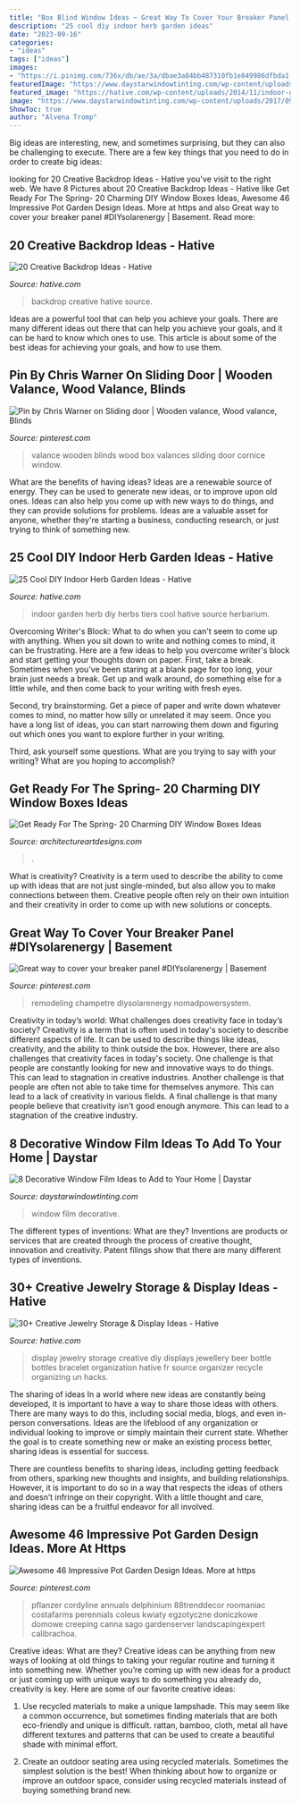 ```yaml
---
title: "Box Blind Window Ideas ~ Great Way To Cover Your Breaker Panel #diysolarenergy"
description: "25 cool diy indoor herb garden ideas"
date: "2023-09-16"
categories:
- "ideas"
tags: ["ideas"]
images:
- "https://i.pinimg.com/736x/db/ae/3a/dbae3a84bb487310fb1e849986dfbda1.jpg"
featuredImage: "https://www.daystarwindowtinting.com/wp-content/uploads/2017/09/8-decorative-window-film.jpg"
featured_image: "https://hative.com/wp-content/uploads/2014/11/indoor-garden/25-tiers-of-herbs.jpg"
image: "https://www.daystarwindowtinting.com/wp-content/uploads/2017/09/8-decorative-window-film.jpg"
ShowToc: true
author: "Alvena Tromp"
---
```



Big ideas are interesting, new, and sometimes surprising, but they can also be challenging to execute. There are a few key things that you need to do in order to create big ideas:

	

		
looking for 20 Creative Backdrop Ideas - Hative you've visit to the right web. We have 8 Pictures about 20 Creative Backdrop Ideas - Hative like Get Ready For The Spring- 20 Charming DIY Window Boxes Ideas, Awesome 46 Impressive Pot Garden Design Ideas. More at https and also Great way to cover your breaker panel #DIYsolarenergy | Basement. Read more:
		
    
## 20 Creative Backdrop Ideas - Hative

<img loading=lazy src="https://hative.com/wp-content/uploads/2014/12/backdrop-ideas/15-creative-backdrop-ideas.jpg" onerror="this.onerror=null;this.src='https://tse4.mm.bing.net/th?id=OIP.jwmRt-z7T6XjPxgeV9cKIgHaLH&amp;pid=15.1';" alt="20 Creative Backdrop Ideas - Hative">

_Source: hative.com_

>backdrop creative hative source. 

	

Ideas are a powerful tool that can help you achieve your goals. There are many different ideas out there that can help you achieve your goals, and it can be hard to know which ones to use. This article is about some of the best ideas for achieving your goals, and how to use them.

    
## Pin By Chris Warner On Sliding Door | Wooden Valance, Wood Valance, Blinds

<img loading=lazy src="https://i.pinimg.com/736x/2b/21/8e/2b218e5bd19957afb0cadecf7685e9fa.jpg" onerror="this.onerror=null;this.src='https://tse2.mm.bing.net/th?id=OIP.UfmXRbc6HmKHmAUggh9crQHaEx&amp;pid=15.1';" alt="Pin by Chris Warner on Sliding door | Wooden valance, Wood valance, Blinds">

_Source: pinterest.com_

>valance wooden blinds wood box valances sliding door cornice window. 

	

What are the benefits of having ideas?
Ideas are a renewable source of energy. They can be used to generate new ideas, or to improve upon old ones. Ideas can also help you come up with new ways to do things, and they can provide solutions for problems. Ideas are a valuable asset for anyone, whether they're starting a business, conducting research, or just trying to think of something new.

    
## 25 Cool DIY Indoor Herb Garden Ideas - Hative

<img loading=lazy src="https://hative.com/wp-content/uploads/2014/11/indoor-garden/25-tiers-of-herbs.jpg" onerror="this.onerror=null;this.src='https://tse2.mm.bing.net/th?id=OIP.4RnxXOb-65zizvkcVai5qAHaK_&amp;pid=15.1';" alt="25 Cool DIY Indoor Herb Garden Ideas - Hative">

_Source: hative.com_

>indoor garden herb diy herbs tiers cool hative source herbarium. 

	

Overcoming Writer's Block: What to do when you can't seem to come up with anything.
When you sit down to write and nothing comes to mind, it can be frustrating. Here are a few ideas to help you overcome writer's block and start getting your thoughts down on paper.
First, take a break. Sometimes when you've been staring at a blank page for too long, your brain just needs a break. Get up and walk around, do something else for a little while, and then come back to your writing with fresh eyes.

Second, try brainstorming. Get a piece of paper and write down whatever comes to mind, no matter how silly or unrelated it may seem. Once you have a long list of ideas, you can start narrowing them down and figuring out which ones you want to explore further in your writing.

Third, ask yourself some questions. What are you trying to say with your writing? What are you hoping to accomplish?

    
## Get Ready For The Spring- 20 Charming DIY Window Boxes Ideas

<img loading=lazy src="https://www.architectureartdesigns.com/wp-content/uploads/2014/02/1611.jpg" onerror="this.onerror=null;this.src='https://tse4.mm.bing.net/th?id=OIP.g7CfDYvblFh0MHWhbYiFfgHaE7&amp;pid=15.1';" alt="Get Ready For The Spring- 20 Charming DIY Window Boxes Ideas">

_Source: architectureartdesigns.com_

>. 

	

What is creativity?
Creativity is a term used to describe the ability to come up with ideas that are not just single-minded, but also allow you to make connections between them. Creative people often rely on their own intuition and their creativity in order to come up with new solutions or concepts.

    
## Great Way To Cover Your Breaker Panel #DIYsolarenergy | Basement

<img loading=lazy src="https://i.pinimg.com/736x/ff/74/60/ff7460f1325c35fae2749c7113c3dedd.jpg" onerror="this.onerror=null;this.src='https://tse3.mm.bing.net/th?id=OIP.812yb5UGeBokAt_u1j1MawHaJ3&amp;pid=15.1';" alt="Great way to cover your breaker panel #DIYsolarenergy | Basement">

_Source: pinterest.com_

>remodeling champetre diysolarenergy nomadpowersystem. 

	

Creativity in today’s world: What challenges does creativity face in today’s society?
Creativity is a term that is often used in today's society to describe different aspects of life. It can be used to describe things like ideas, creativity, and the ability to think outside the box. However, there are also challenges that creativity faces in today's society. One challenge is that people are constantly looking for new and innovative ways to do things. This can lead to stagnation in creative industries. Another challenge is that people are often not able to take time for themselves anymore. This can lead to a lack of creativity in various fields. A final challenge is that many people believe that creativity isn't good enough anymore. This can lead to a stagnation of the creative industry.

    
## 8 Decorative Window Film Ideas To Add To Your Home | Daystar

<img loading=lazy src="https://www.daystarwindowtinting.com/wp-content/uploads/2017/09/8-decorative-window-film.jpg" onerror="this.onerror=null;this.src='https://tse3.mm.bing.net/th?id=OIP.HSQrlEQKKBsWX738GBDEgAHaJ8&amp;pid=15.1';" alt="8 Decorative Window Film Ideas to Add to Your Home | Daystar">

_Source: daystarwindowtinting.com_

>window film decorative. 

	

The different types of inventions: What are they?
Inventions are products or services that are created through the process of creative thought, innovation and creativity. Patent filings show that there are many different types of inventions.

    
## 30+ Creative Jewelry Storage &amp; Display Ideas - Hative

<img loading=lazy src="http://hative.com/wp-content/uploads/2015/01/jewelry-storage-display-ideas/28-jewelry-storage-display-ideas.jpg" onerror="this.onerror=null;this.src='https://tse3.mm.bing.net/th?id=OIP.RVXjMP1y0aqC3KumicXsawHaJG&amp;pid=15.1';" alt="30+ Creative Jewelry Storage &amp; Display Ideas - Hative">

_Source: hative.com_

>display jewelry storage creative diy displays jewellery beer bottle bottles bracelet organization hative fr source organizer recycle organizing un hacks. 

	

The sharing of ideas
In a world where new ideas are constantly being developed, it is important to have a way to share those ideas with others. There are many ways to do this, including social media, blogs, and even in-person conversations.
Ideas are the lifeblood of any organization or individual looking to improve or simply maintain their current state. Whether the goal is to create something new or make an existing process better, sharing ideas is essential for success.

There are countless benefits to sharing ideas, including getting feedback from others, sparking new thoughts and insights, and building relationships. However, it is important to do so in a way that respects the ideas of others and doesn’t infringe on their copyright. With a little thought and care, sharing ideas can be a fruitful endeavor for all involved.

    
## Awesome 46 Impressive Pot Garden Design Ideas. More At Https

<img loading=lazy src="https://i.pinimg.com/736x/db/ae/3a/dbae3a84bb487310fb1e849986dfbda1.jpg" onerror="this.onerror=null;this.src='https://tse2.mm.bing.net/th?id=OIP.0C6YB2bpMNXXVR-wDKMXkAHaLH&amp;pid=15.1';" alt="Awesome 46 Impressive Pot Garden Design Ideas. More at https">

_Source: pinterest.com_

>pflanzer cordyline annuals delphinium 88trenddecor roomaniac costafarms perennials coleus kwiaty egzotyczne doniczkowe domowe creeping canna sago gardenserver landscapingexpert calibrachoa. 

	

Creative ideas: What are they?
Creative ideas can be anything from new ways of looking at old things to taking your regular routine and turning it into something new. Whether you’re coming up with new ideas for a product or just coming up with unique ways to do something you already do, creativity is key. Here are some of our favorite creative ideas: 
1. Use recycled materials to make a unique lampshade. This may seem like a common occurrence, but sometimes finding materials that are both eco-friendly and unique is difficult. rattan, bamboo, cloth, metal all have different textures and patterns that can be used to create a beautiful shade with minimal effort. 

2. Create an outdoor seating area using recycled materials. Sometimes the simplest solution is the best! When thinking about how to organize or improve an outdoor space, consider using recycled materials instead of buying something brand new.

